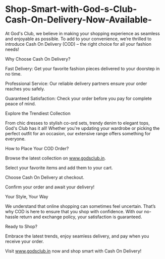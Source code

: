 # Shop-Smart-with-God-s-Club-Cash-On-Delivery-Now-Available-

At God's Club, we believe in making your shopping experience as seamless and enjoyable as possible. To add to your convenience, we’re thrilled to introduce Cash On Delivery (COD) – the right choice for all your fashion needs!

Why Choose Cash On Delivery?

Fast Delivery: Get your favorite fashion pieces delivered to your doorstep in no time.

Professional Service: Our reliable delivery partners ensure your order reaches you safely.

Guaranteed Satisfaction: Check your order before you pay for complete peace of mind.

Explore the Trendiest Collection

From chic dresses to stylish co-ord sets, trendy denim to elegant tops, God's Club has it all! Whether you're updating your wardrobe or picking the perfect outfit for an occasion, our extensive range offers something for everyone.

How to Place Your COD Order?

Browse the latest collection on www.godsclub.in.

Select your favorite items and add them to your cart.

Choose Cash On Delivery at checkout.

Confirm your order and await your delivery!

Your Style, Your Way

We understand that online shopping can sometimes feel uncertain. That’s why COD is here to ensure that you shop with confidence. With our no-hassle return and exchange policy, your satisfaction is guaranteed.

Ready to Shop?

Embrace the latest trends, enjoy seamless delivery, and pay when you receive your order.

Visit www.godsclub.in now and shop smart with Cash On Delivery!



